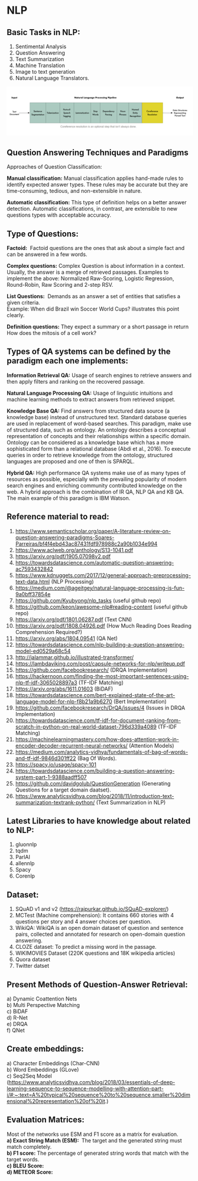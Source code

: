 # NLP  

## Basic Tasks in NLP:  
1. Sentimental Analysis  
2. Question Answering  
3. Text Summarization  
4. Machine Translation  
5. Image to text generation  
6. Natural Language Translators.  

![Screenshot](NLP.png)
## Question Answering Techniques and Paradigms  

Approaches of Question Classification:  

<b>Manual classification:</b>​ Manual classification applies hand-made rules to identify expected answer types. These rules may be accurate but they are time-consuming, tedious, and non-extensible in nature.  

<b>Automatic classification:</b>​ This type of definition helps on a better answer detection. Automatic classifications, in contrast, are extensible to new questions types with acceptable accuracy.  

## Type of Questions:  

<b>Factoid:</b> ​ Factoid questions are the ones that ask about a simple fact and can be answered in a few words.  

<b>Complex questions:</b>​ Complex Question is about information in a context. Usually, the answer is a merge of retrieved passages.
Examples to implement the above: Normalized Raw-Scoring, Logistic Regression, Round-Robin, Raw Scoring and 2-step RSV.  

<b>List Questions:</b> ​ Demands as an answer a set of entities that satisfies a given criteria.  
Example: When did Brazil win Soccer World Cups? illustrates this point clearly.  
 
<b>Definition questions:</b>​ They expect a summary or a short passage in return
How does the mitosis of a cell work?  

## Types of QA systems can be defined by the paradigm each one implements:

<b>Information Retrieval QA:</b>​ Usage of search engines to retrieve answers and then apply filters and ranking on the recovered passage.  

<b>Natural Language Processing QA:</b>​ Usage of linguistic intuitions and machine learning methods to extract answers from retrieved snippet.  

<b>Knowledge Base QA:</b>​ Find answers from structured data source (a knowledge base) instead of unstructured text. Standard database queries are used in replacement of word-based searches. This paradigm, make use of structured data, such as ontology. An ontology describes a conceptual representation of concepts and their relationships within a specific domain. Ontology can be considered as a knowledge base which has a more sophisticated form than a relational database (Abdi et al., 2016). To execute queries in order to retrieve knowledge from the ontology, structured languages are proposed and one of then is SPARQL.  

<b>Hybrid QA:</b>​ High performance QA systems make use of as many types of resources as possible, especially with the prevailing popularity of modern search engines and enriching community contributed knowledge on the web. A hybrid approach is the combination of IR QA, NLP QA and KB QA. The main example of this paradigm is IBM Watson.  


## Reference material to read:  

1. https://www.semanticscholar.org/paper/A-literature-review-on-question-answering-paradigms-Soares-Parreiras/bf4f4ebd43ac87431fdf978988c2a90b1034e994  
2. https://www.aclweb.org/anthology/S13-1041.pdf  
3. https://arxiv.org/pdf/1905.07098v2.pdf  
4. https://towardsdatascience.com/automatic-question-answering-ac7593432842  
5. https://www.kdnuggets.com/2017/12/general-approach-preprocessing-text-data.html (NLP Processing)  
6. https://medium.com/@ageitgey/natural-language-processing-is-fun-9a0bff37854e  
7. https://github.com/Kyubyong/nlp_tasks (useful github repo)  
8. https://github.com/keon/awesome-nlp#reading-content (useful github repo)   
9. https://arxiv.org/pdf/1801.06287.pdf (Text CNN)  
10. https://arxiv.org/pdf/1808.04926.pdf (How Much Reading Does Reading Comprehension Required?)  
11. https://arxiv.org/abs/1804.09541 (QA Net)  
12. https://towardsdatascience.com/nlp-building-a-question-answering-model-ed0529a68c54  
13. http://jalammar.github.io/illustrated-transformer/  
14. https://lambdaviking.com/post/capsule-networks-for-nlp/writeup.pdf  
15. https://github.com/facebookresearch/  (DRQA Implementation)
16. https://hackernoon.com/finding-the-most-important-sentences-using-nlp-tf-idf-3065028897a3  (TF-IDF Matching)  
17. https://arxiv.org/abs/1611.01603 (BiDAF)  
18. https://towardsdatascience.com/bert-explained-state-of-the-art-language-model-for-nlp-f8b21a9b6270  (Bert Implementation)    
19. https://github.com/facebookresearch/DrQA/issues/4 (Issues in DRQA Implementation)  
20. https://towardsdatascience.com/tf-idf-for-document-ranking-from-scratch-in-python-on-real-world-dataset-796d339a4089
(TF-IDF Matching)  
21. https://machinelearningmastery.com/how-does-attention-work-in-encoder-decoder-recurrent-neural-networks/ (Attention Models)  
22. https://medium.com/analytics-vidhya/fundamentals-of-bag-of-words-and-tf-idf-9846d301ff22 (Bag Of Words).   
23. https://spacy.io/usage/spacy-101  
24. https://towardsdatascience.com/building-a-question-answering-system-part-1-9388aadff507  
25. https://github.com/davidgolub/QuestionGeneration (Generating Questions for a target domain daatset).  
26. https://www.analyticsvidhya.com/blog/2018/11/introduction-text-summarization-textrank-python/ (Text Summarization in NLP)



## Latest Libraries to have knowledge about related to NLP:  

1. gluonnlp  
2. tqdm  
3. ParlAI  
4. allennlp  
5. Spacy  
6. Corenlp  

## Dataset:  

1. SQuAD v1 and v2 (https://rajpurkar.github.io/SQuAD-explorer/)    
2. MCTest (Machine comprehension): It contains 660 stories with 4 questions per story and 4 answer choices per question.  
3. WikiQA: WikiQA is an open domain dataset of question and sentence pairs, collected and annotated for research on open-domain question answering.  
4. CLOZE dataset: To predict a missing word in the passage.  
5. WIKIMOVIES Dataset (220K questions and 18K wikipedia articles)  
6. Quora dataset  
7. Twitter datset  

## Present Methods of Question-Answer Retrieval:

a) Dynamic Coattention Nets  
b) Multi Perspective Matching  
c) BiDAF  
d) R-Net  
e) DRQA  
f) QNet  

## Create embeddings:  

a) Character Embeddings (Char-CNN)  
b) Word Embeddings (GLove)  
c) Seq2Seq Model (https://www.analyticsvidhya.com/blog/2018/03/essentials-of-deep-learning-sequence-to-sequence-modelling-with-attention-part-i/#:~:text=A%20typical%20sequence%20to%20sequence,smaller%20dimensional%20representation%20of%20it.)  
## Evaluation Matrices:  

Most of the networks use ESM and F1 score as a matrix for evaluation.  
<b>a) Exact String Match (ESM): </b>​ The target and the generated string must match completely.  
<b>b) F1 score:</b>​ The percentage of generated string words that match with the target words.   
<b>c) BLEU Score:</b>   
<b>d) METEOR Score:</b>  






